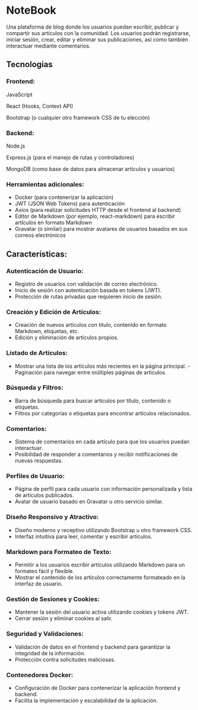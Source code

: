 # NoteBook
Una plataforma de blog donde los usuarios puedan escribir, publicar y compartir sus artículos con la comunidad. Los usuarios podrán registrarse, iniciar sesión, crear, editar y eliminar sus publicaciones, así como también interactuar mediante comentarios.

## Tecnologias
### Frontend:

JavaScript

React (Hooks, Context API)

Bootstrap (o cualquier otro framework CSS de tu elección)

### Backend:

Node.js

Express.js (para el manejo de rutas y controladores)

MongoDB (como base de datos para almacenar artículos y usuarios)

### Herramientas adicionales:

- Docker (para contenerizar la aplicación)
- JWT (JSON Web Tokens) para autenticación
- Axios (para realizar solicitudes HTTP desde el frontend al backend)
- Editor de Markdown (por ejemplo, react-markdown) para escribir artículos en formato Markdown
- Gravatar (o similar) para mostrar avatares de usuarios basados en sus correos electrónicos

## Características:

### Autenticación de Usuario:

- Registro de usuarios con validación de correo electrónico.
- Inicio de sesión con autenticación basada en tokens (JWT).
- Protección de rutas privadas que requieren inicio de sesión.

### Creación y Edición de Artículos:

- Creación de nuevos artículos con título, contenido en formato Markdown, etiquetas, etc.
- Edición y eliminación de artículos propios.

### Listado de Artículos:

- Mostrar una lista de los artículos más recientes en la página principal.
-Paginación para navegar entre múltiples páginas de artículos.

### Búsqueda y Filtros:

- Barra de búsqueda para buscar artículos por título, contenido o etiquetas.
- Filtros por categorías o etiquetas para encontrar artículos relacionados.

### Comentarios:

- Sistema de comentarios en cada artículo para que los usuarios puedan interactuar.
- Posibilidad de responder a comentarios y recibir notificaciones de nuevas respuestas.

### Perfiles de Usuario:

- Página de perfil para cada usuario con información personalizada y lista de artículos publicados.
- Avatar de usuario basado en Gravatar u otro servicio similar.

### Diseño Responsivo y Atractivo:

- Diseño moderno y receptivo utilizando Bootstrap u otro framework CSS.
- Interfaz intuitiva para leer, comentar y escribir artículos.

### Markdown para Formateo de Texto:

- Permitir a los usuarios escribir artículos utilizando Markdown para un formateo fácil y flexible.
- Mostrar el contenido de los artículos correctamente formateado en la interfaz de usuario.

### Gestión de Sesiones y Cookies:

- Mantener la sesión del usuario activa utilizando cookies y tokens JWT.
- Cerrar sesión y eliminar cookies al salir.

### Seguridad y Validaciones:

- Validación de datos en el frontend y backend para garantizar la integridad de la información.
- Protección contra solicitudes maliciosas.

### Contenedores Docker:

- Configuración de Docker para contenerizar la aplicación frontend y backend.
- Facilita la implementación y escalabilidad de la aplicación.